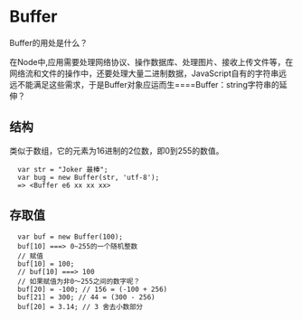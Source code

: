 
# Buffer

Buffer的用处是什么？

在Node中,应用需要处理网络协议、操作数据库、处理图片、接收上传文件等，在网络流和文件的操作中，还要处理大量二进制数据，JavaScript自有的字符串远远不能满足这些需求，于是Buffer对象应运而生====Buffer：string字符串的延伸？

## 结构

类似于数组，它的元素为16进制的2位数，即0到255的数值。

```node
  var str = "Joker 最棒";
  var bug = new Buffer(str, 'utf-8');
  => <Buffer e6 xx xx xx>
```

## 存取值
```node
  var buf = new Buffer(100);
  buf[10] ===> 0~255的一个随机整数
  // 赋值
  buf[10] = 100;
  // buf[10] ===> 100
  // 如果赋值为非0～255之间的数字呢？
  buf[20] = -100; // 156 = (-100 + 256)
  buf[21] = 300; // 44 = (300 - 256)
  buf[20] = 3.14; // 3 舍去小数部分

```
